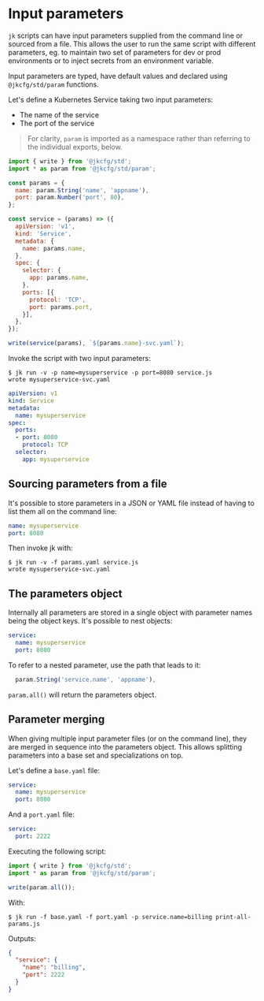 # Input parameters

`jk` scripts can have input parameters supplied from the command line or
sourced from a file. This allows the user to run the same script with
different parameters, eg. to maintain two set of parameters for dev or prod
environments or to inject secrets from an environment variable.

Input parameters are typed, have default values and declared using
`@jkcfg/std/param` functions.

Let's define a Kubernetes Service taking two input parameters:

- The name of the service
- The port of the service

> For clarity, `param` is imported as a namespace rather than
> referring to the individual exports, below.

```js
import { write } from '@jkcfg/std';
import * as param from '@jkcfg/std/param';

const params = {
  name: param.String('name', 'appname'),
  port: param.Number('port', 80),
};

const service = (params) => ({
  apiVersion: 'v1',
  kind: 'Service',
  metadata: {
    name: params.name,
  },
  spec: {
    selector: {
      app: params.name,
    },
    ports: [{
      protocol: 'TCP',
      port: params.port,
    }],
  },
});

write(service(params), `${params.name}-svc.yaml`);
```

Invoke the script with two input parameters:

```console
$ jk run -v -p name=mysuperservice -p port=8080 service.js
wrote mysuperservice-svc.yaml
```

```yaml
apiVersion: v1
kind: Service
metadata:
  name: mysuperservice
spec:
  ports:
  - port: 8080
    protocol: TCP
  selector:
    app: mysuperservice
```

## Sourcing parameters from a file

It's possible to store parameters in a JSON or YAML file instead of having to list them
all on the command line:

```yaml
name: mysuperservice
port: 8080
```

Then invoke jk with:

```console
$ jk run -v -f params.yaml service.js
wrote mysuperservice-svc.yaml
```

## The parameters object

Internally all parameters are stored in a single object with parameter
names being the object keys. It's possible to nest objects:

```yaml
service:
  name: mysuperservice
  port: 8080
```

To refer to a nested parameter, use the path that leads to it:

```js
  param.String('service.name', 'appname'),
```

`param.all()` will return the parameters object.

## Parameter merging

When giving multiple input parameter files (or on the command line), they are
merged in sequence into the parameters object. This allows splitting
parameters into a base set and specializations on top.

Let's define a `base.yaml` file:

```yaml
service:
  name: mysuperservice
  port: 8080
```

And a `port.yaml` file:

```yaml
service:
  port: 2222
```

Executing the following script:

```js
import { write } from '@jkcfg/std';
import * as param from '@jkcfg/std/param';

write(param.all());
```

With:

```console
$ jk run -f base.yaml -f port.yaml -p service.name=billing print-all-params.js
```

Outputs:

```json
{
  "service": {
    "name": "billing",
    "port": 2222
  }
}
```
